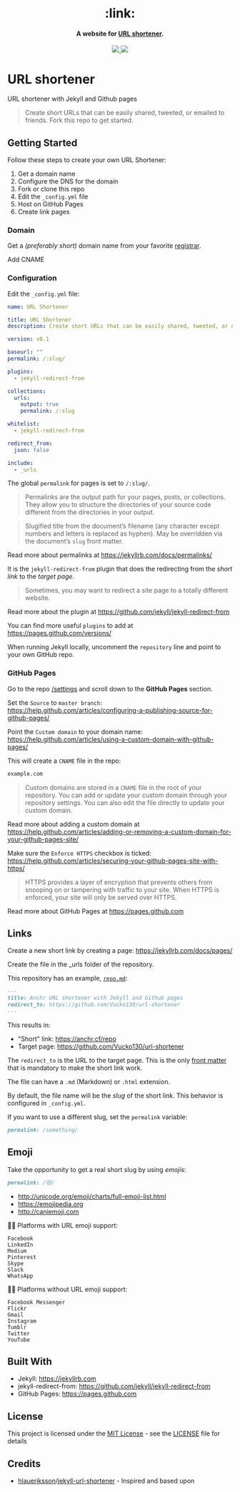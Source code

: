 <h1 align="center">
  <br>
  :link:
  <br>
</h1>

<h4 align="center">A website for <a href="https://anchr.cf/" target="_blank">URL shortener</a>.</h4>

<p align="center">
  <a href="https://anchr.cf/">
    <img src="https://img.shields.io/website-up-down-green-red/https/anchr.cf.svg">
  </a>
  <a href="https://opensource.org/licenses/MIT">
      <img src="https://img.shields.io/badge/License-MIT-blue.svg">
  </a>
</p>

# URL shortener

URL shortener with Jekyll and Github pages

> Create short URLs that can be easily shared, tweeted, or emailed to friends. Fork this repo to get started.

## Getting Started

Follow these steps to create your own URL Shortener:

1. Get a domain name
2. Configure the DNS for the domain
3. Fork or clone this repo
4. Edit the `_config.yml` file
5. Host on GitHub Pages
6. Create link pages

### Domain

Get a *(preferably short)* domain name from your favorite [registrar](https://www.icann.org/registrar-reports/accredited-list.html).

Add CNAME

### Configuration

Edit the `_config.yml` file:

```yml
name: URL Shortener

title: URL Shortener
description: Create short URLs that can be easily shared, tweeted, or emailed to friends.

version: v0.1

baseurl: ""
permalink: /:slug/

plugins:
  - jekyll-redirect-from

collections:
  urls:
    output: true
    permalink: /:slug

whitelist:
  - jekyll-redirect-from

redirect_from:
  json: false

include:
  - _urls
```

The global `permalink` for pages is set to `/:slug/`.

> Permalinks are the output path for your pages, posts, or collections. They allow you to structure the directories of your source code different from the directories in your output.

> Slugified title from the document’s filename (any character except numbers and letters is replaced as hyphen). May be overridden via the document’s `slug` front matter.

Read more about permalinks at https://jekyllrb.com/docs/permalinks/

It is the `jekyll-redirect-from` plugin that does the redirecting from the *short link* to the *target page*.

> Sometimes, you may want to redirect a site page to a totally different website.

Read more about the plugin at https://github.com/jekyll/jekyll-redirect-from

You can find more useful `plugins` to add at https://pages.github.com/versions/

When running Jekyll locally, uncomment the `repository` line and point to your own GitHub repo.

### GitHub Pages

Go to the repo [/settings](../../settings) and scroll down to the **GitHub Pages** section.

Set the `Source` to `master branch`: https://help.github.com/articles/configuring-a-publishing-source-for-github-pages/

Point the `Custom domain` to your domain name: https://help.github.com/articles/using-a-custom-domain-with-github-pages/

This will create a `CNAME` file in the repo:

```txt
example.com
```

> Custom domains are stored in a `CNAME` file in the root of your repository. You can add or update your custom domain through your repository settings. You can also edit the file directly to update your custom domain.

Read more about adding a custom domain at https://help.github.com/articles/adding-or-removing-a-custom-domain-for-your-github-pages-site/

Make sure the `Enforce HTTPS` checkbox is ticked: https://help.github.com/articles/securing-your-github-pages-site-with-https/

> HTTPS provides a layer of encryption that prevents others from snooping on or tampering with traffic to your site. When HTTPS is enforced, your site will only be served over HTTPS.

Read more about GitHub Pages at https://pages.github.com

## Links

Create a new short link by creating a page: https://jekyllrb.com/docs/pages/

Create the file in the _urls folder of the repository.

This repository has an example, [`repo.md`](repo.md):

```md
---
title: Anchr URL shortener with Jekyll and Github pages
redirect_to: https://github.com/Vucko130/url-shortener
---
```

This results in:

* "Short" link: https://anchr.cf/repo
* Target page:  https://github.com/Vucko130/url-shortener

The `redirect_to` is the URL to the target page. This is the only [front matter](https://jekyllrb.com/docs/front-matter/) that is mandatory to make the short link work.

The file can have a `.md` (Markdown) or `.html` extension.

By default, the file name will be the *slug* of the short link. This behavior is configured in `_config.yml`.

If you want to use a different slug, set the `permalink` variable:

```md
permalink: /something/
```

## Emoji
Take the opportunity to get a real short slug by using *emojis*:

```md
permalink: /😻/
```

* http://unicode.org/emoji/charts/full-emoji-list.html
* https://emojipedia.org
* http://caniemoji.com

:ok_man: Platforms with URL emoji support:

```
Facebook
LinkedIn
Medium
Pinterest
Skype
Slack
WhatsApp
```

:ng_man: Platforms without URL emoji support:

```
Facebook Messenger
Flickr
Gmail
Instagram
Tumblr
Twitter
YouTube
```

## Built With

* Jekyll: https://jekyllrb.com
* jekyll-redirect-from: https://github.com/jekyll/jekyll-redirect-from
* GitHub Pages: https://pages.github.com

## License

This project is licensed under the [MIT License](https://opensource.org/licenses/MIT) - see the [LICENSE](LICENSE) file for details

## Credits

- [hlaueriksson](https://github.com/hlaueriksson)/[jekyll-url-shortener](https://github.com/hlaueriksson/jekyll-url-shortener) - Inspired and based upon 
